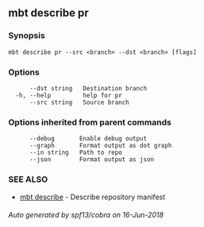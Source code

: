 ## mbt describe pr



### Synopsis




```
mbt describe pr --src <branch> --dst <branch> [flags]
```

### Options

```
      --dst string   Destination branch
  -h, --help         help for pr
      --src string   Source branch
```

### Options inherited from parent commands

```
      --debug       Enable debug output
      --graph       Format output as dot graph
      --in string   Path to repo
      --json        Format output as json
```

### SEE ALSO
* [mbt describe](mbt_describe.md)	 - Describe repository manifest

###### Auto generated by spf13/cobra on 16-Jun-2018
